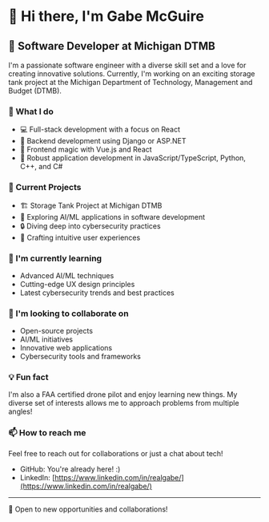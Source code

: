 # 👋 Hi there, I'm Gabe McGuire

## 💼 Software Developer at Michigan DTMB

I'm a passionate software engineer with a diverse skill set and a love for creating innovative solutions. Currently, I'm working on an exciting storage tank project at the Michigan Department of Technology, Management and Budget (DTMB).

### 🚀 What I do

- 💻 Full-stack development with a focus on React
- 🐍 Backend development using Django or ASP.NET
- 🎨 Frontend magic with Vue.js and React
- 🔧 Robust application development in JavaScript/TypeScript, Python, C++, and C#

### 🔭 Current Projects

- 🏗️ Storage Tank Project at Michigan DTMB
- 🤖 Exploring AI/ML applications in software development
- 🔒 Diving deep into cybersecurity practices
- 🎨 Crafting intuitive user experiences

### 🌱 I'm currently learning

- Advanced AI/ML techniques
- Cutting-edge UX design principles
- Latest cybersecurity trends and best practices

### 👯 I'm looking to collaborate on

- Open-source projects
- AI/ML initiatives
- Innovative web applications
- Cybersecurity tools and frameworks

### 💡 Fun fact

I'm also a FAA certified drone pilot and enjoy learning new things. My diverse set of interests allows me to approach problems from multiple angles!

### 📫 How to reach me

Feel free to reach out for collaborations or just a chat about tech!

- GitHub: You're already here! :)
- LinkedIn: [https://www.linkedin.com/in/realgabe/](https://www.linkedin.com/in/realgabe/)
---

💼 Open to new opportunities and collaborations!
